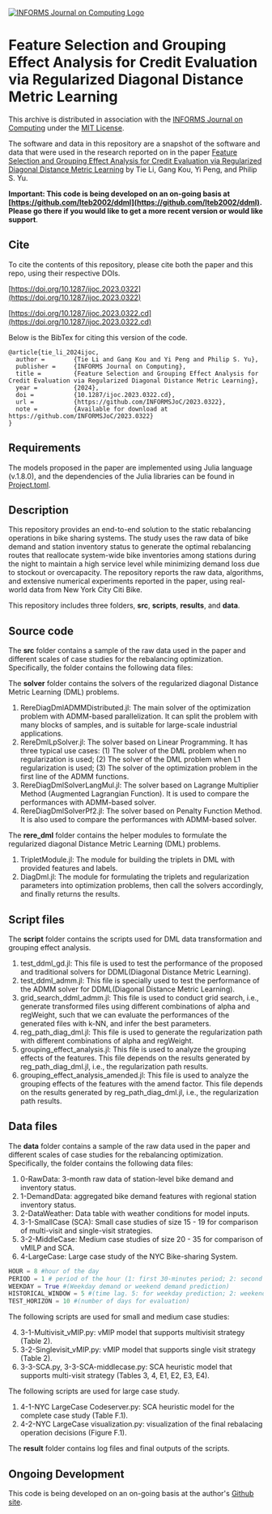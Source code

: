 [![INFORMS Journal on Computing Logo](https://INFORMSJoC.github.io/logos/INFORMS_Journal_on_Computing_Header.jpg)](https://pubsonline.informs.org/journal/ijoc)

# Feature Selection and Grouping Effect Analysis for Credit Evaluation via Regularized Diagonal Distance Metric Learning

This archive is distributed in association with the [INFORMS Journal on
Computing](https://pubsonline.informs.org/journal/ijoc) under the [MIT License](LICENSE.txt).

The software and data in this repository are a snapshot of the software and data that were used in the research reported on in the paper 
[Feature Selection and Grouping Effect Analysis for Credit Evaluation via Regularized Diagonal Distance Metric Learning](https://doi.org/10.1287/ijoc.2023.0322) by Tie Li, Gang Kou, Yi Peng, and Philip S. Yu. 

**Important: This code is being developed on an on-going basis at [https://github.com/lteb2002/ddml](https://github.com/lteb2002/ddml). Please go there if you would like to get a more recent version or would like support**.

## Cite

To cite the contents of this repository, please cite both the paper and this repo, using their respective DOIs.

[https://doi.org/10.1287/ijoc.2023.0322](https://doi.org/10.1287/ijoc.2023.0322)

[https://doi.org/10.1287/ijoc.2023.0322.cd](https://doi.org/10.1287/ijoc.2023.0322.cd)


Below is the BibTex for citing this version of the code.

```
@article{tie_li_2024ijoc,
  author =        {Tie Li and Gang Kou and Yi Peng and Philip S. Yu},
  publisher =     {INFORMS Journal on Computing},
  title =         {Feature Selection and Grouping Effect Analysis for Credit Evaluation via Regularized Diagonal Distance Metric Learning},
  year =          {2024},
  doi =           {10.1287/ijoc.2023.0322.cd},
  url =           {https://github.com/INFORMSJoC/2023.0322},
  note =          {Available for download at https://github.com/INFORMSJoC/2023.0322}
}  
```
## Requirements

The models proposed in the paper are implemented using Julia language (v.1.8.0), and the dependencies of the Julia libraries can be found in [Project.toml](Project.toml).



## Description

This repository provides an end-to-end solution to the static rebalancing operations in bike sharing systems. The study uses the raw data of bike demand and station inventory status to generate the optimal rebalancing routes that reallocate system-wide bike inventories among stations during the night to maintain a high service level while minimizing demand loss due to stockout or overcapacity. The repository reports the raw data, algorithms, and extensive numerical experiments reported in the paper, using real-world data from New York City Citi Bike.

This repository includes three folders, **src**, **scripts**, **results**, and **data**.

## Source code
The **src** folder contains a sample of the raw data used in the paper and different scales of case studies for the rebalancing optimization. Specifically, the folder contains the following data files:

The **solver** folder contains the solvers of the regularized diagonal Distance Metric Learning (DML) problems.

1. RereDiagDmlADMMDistributed.jl: The main solver of the optimization problem with ADMM-based parallelization. It can split the problem with many blocks of samples, and is suitable for large-scale industrial applications.
2. RereDmlLpSolver.jl: The solver based on Linear Programming. It has three typical use cases: (1) The solver of the DML problem when no regularization is used; (2) The solver of the DML problem when L1 regularization is used; (3) The solver of the optimization problem in the first line of the ADMM functions.
3. RereDiagDmlSolverLangMul.jl: The solver based on Lagrange Multiplier Method (Augmented Lagrangian Function). It is used to compare the performances with ADMM-based solver. 
4. RereDiagDmlSolverPf2.jl: The solver based on Penalty Function Method. It is also used to compare the performances with ADMM-based solver. 

The **rere_dml** folder contains the helper modules to formulate the regularized diagonal Distance Metric Learning (DML) problems.

1. TripletModule.jl: The module for building the triplets in DML with provided features and labels.
2. DiagDml.jl: The module for formulating the triplets and regularization parameters into optimization problems, then call the solvers accordingly, and finally returns the results.

## Script files

The **script** folder contains the scripts used for DML data transformation and grouping effect analysis. 

1. test_ddml_gd.jl: This file is used to test the performance of the proposed and traditional solvers for DDML(Diagonal Distance Metric Learning).
2. test_ddml_admm.jl: This file is specially used to test the performance of the ADMM solver for DDML(Diagonal Distance Metric Learning).
3. grid_search_ddml_admm.jl: This file is used to conduct grid search, i.e., generate transformed files using different combinations of alpha and regWeight, such that we can evaluate the performances of the generated files with k-NN, and infer the best parameters.
4. reg_path_diag_dml.jl: This file is used to generate the regularization path with different combinations of alpha and regWeight.
5. grouping_effect_analysis.jl: This file is used to analyze the grouping effects of the features. This file depends on the results generated by reg_path_diag_dml.jl, i.e., the regularization path results. 
6. grouping_effect_analysis_amended.jl: This file is used to analyze the grouping effects of the features with the amend factor. This file depends on the results generated by reg_path_diag_dml.jl, i.e., the regularization path results. 


## Data files
The **data** folder contains a sample of the raw data used in the paper and different scales of case studies for the rebalancing optimization. Specifically, the folder contains the following data files:

1. 0-RawData: 3-month raw data of station-level bike demand and inventory status.
2. 1-DemandData: aggregated bike demand features with regional station inventory status.
3. 2-DataWeather: Data table with weather conditions for model inputs.
4. 3-1-SmallCase (SCA): Small case studies of size 15 - 19 for comparison of multi-visit and single-visit strategies. 
5. 3-2-MiddleCase: Medium case studies of size 20 - 35 for comparison of vMILP and SCA. 
6. 4-LargeCase: Large case study of the NYC Bike-sharing System.

```python
HOUR = 8 #hour of the day
PERIOD = 1 # period of the hour (1: first 30-minutes period; 2: second 30-minutes period)
WEEKDAY = True #(Weekday demand or weekend demand prediction)
HISTORICAL_WINDOW = 5 #(time lag. 5: for weekday prediction; 2: weekend prediction.)
TEST_HORIZON = 10 #(number of days for evaluation)
```
The following scripts are used for small and medium case studies:

4. 3-1-Multivisit_vMIP.py: vMIP model that supports multivisit strategy (Table 2).
5. 3-2-Singlevisit_vMIP.py: vMIP model that supports single visit strategy (Table 2).
6. 3-3-SCA.py, 3-3-SCA-middlecase.py: SCA heuristic model that supports multi-visit strategy (Tables 3, 4, E1, E2, E3, E4).

The following scripts are used for large case study.

1. 4-1-NYC LargeCase Codeserver.py: SCA heuristic model for the complete case study (Table F.1).
2. 4-2-NYC LargeCase visualization.py: visualization of the final rebalacing operation decisions (Figure F.1).


The **result** folder contains log files and final outputs of the scripts.

## Ongoing Development

This code is being developed on an on-going basis at the author's
[Github site](https://github.com/liujm8/IJOC-Bike).